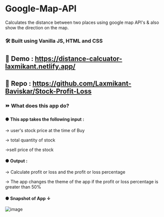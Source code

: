 # Google-Map-API
Calculates the distance between two places using google map API's &amp; also show the direction on  the map.

### 🛠 Built using Vanilla JS, HTML and CSS

## 📍 Demo : https://distance-calcuator-laxmikant.netlify.app/

## 📍 Repo : https://github.com/Laxmikant-Baviskar/Stock-Profit-Loss

### ⏩ What does this app do?

#### ● This app takes the following input : 

  → user's stock price at the time of Buy

  → total  quantity of stock

  →sell price of the stock

#### ●  Output :

  → Calculate profit or loss and the profit or loss percentage

  → The app changes the theme of the app if the profit or loss percentage is greater than 50%

#### ● Snapshot of App ↓

![image](https://user-images.githubusercontent.com/99134289/183124732-c9f309a5-365d-4b51-95c8-a8629484933f.png)
